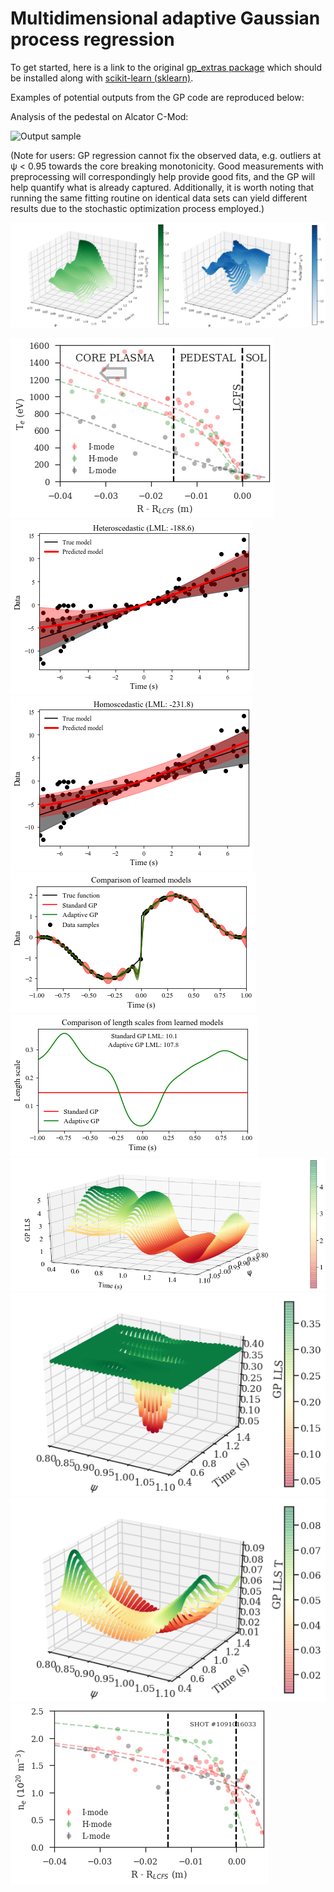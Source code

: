 # Multidimensional adaptive Gaussian process regression

To get started, here is a link to the original [gp_extras package](https://github.com/jmetzen/gp_extras) which should be installed along with [scikit-learn (sklearn)](https://github.com/scikit-learn/scikit-learn). 

Examples of potential outputs from the GP code are reproduced below: 

Analysis of the pedestal on Alcator C-Mod:

![Output sample](https://github.com/AbhilashMathews/gp_extras_applications/blob/master/outputs/2D-GPR-1160718013.gif)

(Note for users: GP regression cannot fix the observed data, e.g. outliers at ψ < 0.95 towards the core breaking monotonicity. Good measurements with preprocessing will correspondingly help provide good fits, and the GP will help quantify what is already captured. Additionally, it is worth noting that running the same fitting routine on identical data sets can yield different results due to the stochastic optimization process employed.)

![alt tag](https://github.com/AbhilashMathews/gp_extras_applications/blob/master/outputs/2D-GPR_n%2Bdndx.png)

![alt tag](https://github.com/AbhilashMathews/gp_extras_applications/blob/master/outputs/T_profiles.png)
![alt tag](https://github.com/AbhilashMathews/gp_extras_applications/blob/master/outputs/heteroscedastic.png)
![alt tag](https://github.com/AbhilashMathews/gp_extras_applications/blob/master/outputs/homoscedastic.png)
![alt tag](https://github.com/AbhilashMathews/gp_extras_applications/blob/master/outputs/lls_1d_data.png)
![alt tag](https://github.com/AbhilashMathews/gp_extras_applications/blob/master/outputs/lls_1d_scales.png)
![alt tag](https://github.com/AbhilashMathews/gp_extras_applications/blob/master/outputs/lls_2d_n.png)
![alt tag](https://github.com/AbhilashMathews/gp_extras_applications/blob/master/outputs/lls_n.png)
![alt tag](https://github.com/AbhilashMathews/gp_extras_applications/blob/master/outputs/lls_t.png)
![alt tag](https://github.com/AbhilashMathews/gp_extras_applications/blob/master/outputs/n_profiles.png)
